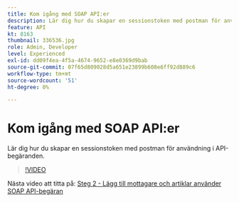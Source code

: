 ```yaml
---
title: Kom igång med SOAP API:er
description: Lär dig hur du skapar en sessionstoken med postman för användning i API-begäranden
feature: API
kt: 8163
thumbnail: 336536.jpg
role: Admin, Developer
level: Experienced
exl-id: dd09f4ea-4f5a-4674-9652-e8e0369d9bab
source-git-commit: 07f65d809028d5a651e23899b608e6ff92d889c6
workflow-type: tm+mt
source-wordcount: '51'
ht-degree: 0%

---
```


# Kom igång med SOAP API:er

Lär dig hur du skapar en sessionstoken med postman för användning i API-begäranden.

>[!VIDEO](https://video.tv.adobe.com/v/336536?quality=12)

Nästa video att titta på: [Steg 2 - Lägg till mottagare och artiklar använder SOAP API-begäran](/help/tutorial-use-soap-apis/add-recipients-and-articles-using-soap-api-requests.md)
